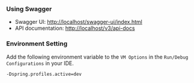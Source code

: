 ### Using Swagger
- Swagger UI: [http://localhost/swagger-ui/index.html](http://localhost/swagger-ui/index.html)
- API documentation: [http://localhost/v3/api-docs](http://localhost/v3/api-docs)

### Environment Setting
Add the following environment variable to the `VM Options` in the `Run/Debug Configurations` in your IDE.
```
-Dspring.profiles.active=dev
```